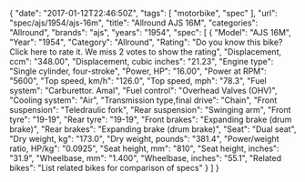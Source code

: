 {
    "date": "2017-01-12T22:46:50Z",
    "tags": [
        "motorbike",
        "spec"
    ],
    "url": "spec\/ajs\/1954\/ajs-16m",
    "title": "Allround AJS 16M",
    "categories": "Allround",
    "brands": "ajs",
    "years": "1954",
    "spec": [
        {
            "Model": "AJS 16M",
            "Year": "1954",
            "Category": "Allround",
            "Rating": "Do you know this bike?Click here to rate it. We miss 2 votes to show the rating",
            "Displacement, ccm": "348.00",
            "Displacement, cubic inches": "21.23",
            "Engine type": "Single cylinder, four-stroke",
            "Power, HP": "16.00",
            "Power at RPM": "5600",
            "Top speed, km\/h": "126.0",
            "Top speed, mph": "78.3",
            "Fuel system": "Carburettor. Amal",
            "Fuel control": "Overhead Valves (OHV)",
            "Cooling system": "Air",
            "Transmission type,final drive": "Chain",
            "Front suspension": "Teledraulic fork",
            "Rear suspension": "Swinging arm",
            "Front tyre": "19-19",
            "Rear tyre": "19-19",
            "Front brakes": "Expanding brake (drum brake)",
            "Rear brakes": "Expanding brake (drum brake)",
            "Seat": "Dual seat",
            "Dry weight, kg": "173.0",
            "Dry weight, pounds": "381.4",
            "Power\/weight ratio, HP\/kg": "0.0925",
            "Seat height, mm": "810",
            "Seat height, inches": "31.9",
            "Wheelbase, mm": "1.400",
            "Wheelbase, inches": "55.1",
            "Related bikes": "List related bikes for comparison of specs"
        }
    ]
}